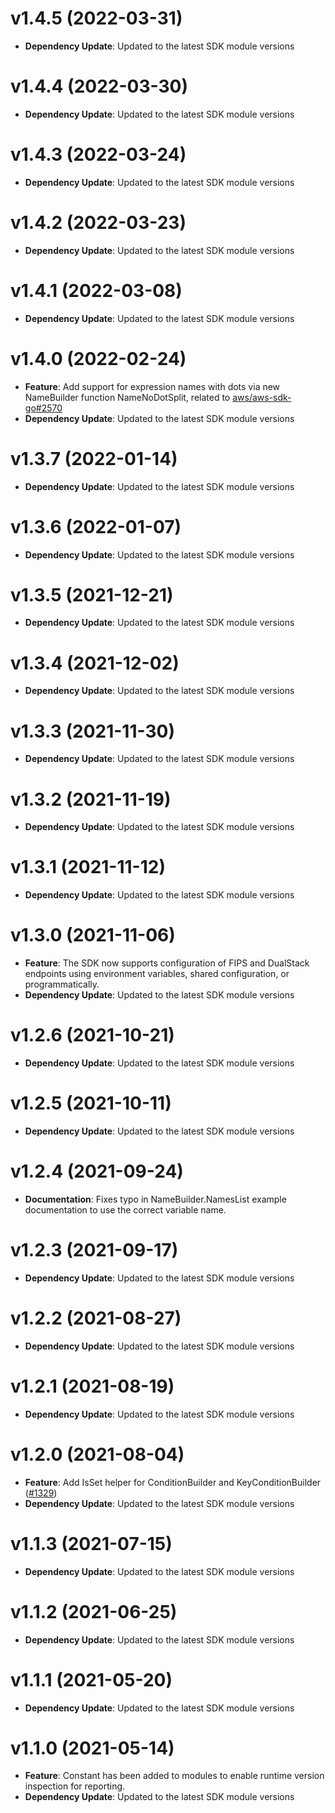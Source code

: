 # v1.4.5 (2022-03-31)

* **Dependency Update**: Updated to the latest SDK module versions

# v1.4.4 (2022-03-30)

* **Dependency Update**: Updated to the latest SDK module versions

# v1.4.3 (2022-03-24)

* **Dependency Update**: Updated to the latest SDK module versions

# v1.4.2 (2022-03-23)

* **Dependency Update**: Updated to the latest SDK module versions

# v1.4.1 (2022-03-08)

* **Dependency Update**: Updated to the latest SDK module versions

# v1.4.0 (2022-02-24)

* **Feature**: Add support for expression names with dots via new NameBuilder function NameNoDotSplit, related to [aws/aws-sdk-go#2570](https://github.com/aws/aws-sdk-go/issues/2570)
* **Dependency Update**: Updated to the latest SDK module versions

# v1.3.7 (2022-01-14)

* **Dependency Update**: Updated to the latest SDK module versions

# v1.3.6 (2022-01-07)

* **Dependency Update**: Updated to the latest SDK module versions

# v1.3.5 (2021-12-21)

* **Dependency Update**: Updated to the latest SDK module versions

# v1.3.4 (2021-12-02)

* **Dependency Update**: Updated to the latest SDK module versions

# v1.3.3 (2021-11-30)

* **Dependency Update**: Updated to the latest SDK module versions

# v1.3.2 (2021-11-19)

* **Dependency Update**: Updated to the latest SDK module versions

# v1.3.1 (2021-11-12)

* **Dependency Update**: Updated to the latest SDK module versions

# v1.3.0 (2021-11-06)

* **Feature**: The SDK now supports configuration of FIPS and DualStack endpoints using environment variables, shared configuration, or programmatically.
* **Dependency Update**: Updated to the latest SDK module versions

# v1.2.6 (2021-10-21)

* **Dependency Update**: Updated to the latest SDK module versions

# v1.2.5 (2021-10-11)

* **Dependency Update**: Updated to the latest SDK module versions

# v1.2.4 (2021-09-24)

* **Documentation**: Fixes typo in NameBuilder.NamesList example documentation to use the correct variable name.

# v1.2.3 (2021-09-17)

* **Dependency Update**: Updated to the latest SDK module versions

# v1.2.2 (2021-08-27)

* **Dependency Update**: Updated to the latest SDK module versions

# v1.2.1 (2021-08-19)

* **Dependency Update**: Updated to the latest SDK module versions

# v1.2.0 (2021-08-04)

* **Feature**: Add IsSet helper for ConditionBuilder and KeyConditionBuilder ([#1329](https://github.com/aws/aws-sdk-go-v2/pull/1329))
* **Dependency Update**: Updated to the latest SDK module versions

# v1.1.3 (2021-07-15)

* **Dependency Update**: Updated to the latest SDK module versions

# v1.1.2 (2021-06-25)

* **Dependency Update**: Updated to the latest SDK module versions

# v1.1.1 (2021-05-20)

* **Dependency Update**: Updated to the latest SDK module versions

# v1.1.0 (2021-05-14)

* **Feature**: Constant has been added to modules to enable runtime version inspection for reporting.
* **Dependency Update**: Updated to the latest SDK module versions


